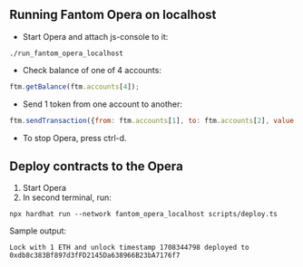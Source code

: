 ## Running Fantom Opera on localhost

- Start Opera and attach js-console to it:
```shell
./run_fantom_opera_localhost
```

- Check balance of one of 4 accounts:
```js
ftm.getBalance(ftm.accounts[4]);
```

- Send 1 token from one account to another:
```js
ftm.sendTransaction({from: ftm.accounts[1], to: ftm.accounts[2], value: web3.toWei(1.0, "ether")}
```

- To stop Opera, press ctrl-d.

## Deploy contracts to the Opera
1) Start Opera
2) In second terminal, run:
```shell 
npx hardhat run --network fantom_opera_localhost scripts/deploy.ts
```
Sample output:
```
Lock with 1 ETH and unlock timestamp 1708344798 deployed to 0xdb8c383Bf897d3fFD2145Da638966B23bA7176f7
```